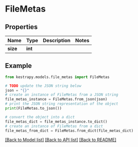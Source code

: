 # FileMetas


## Properties

Name | Type | Description | Notes
------------ | ------------- | ------------- | -------------
**size** | **int** |  | 

## Example

```python
from kestrapy.models.file_metas import FileMetas

# TODO update the JSON string below
json = "{}"
# create an instance of FileMetas from a JSON string
file_metas_instance = FileMetas.from_json(json)
# print the JSON string representation of the object
print(FileMetas.to_json())

# convert the object into a dict
file_metas_dict = file_metas_instance.to_dict()
# create an instance of FileMetas from a dict
file_metas_from_dict = FileMetas.from_dict(file_metas_dict)
```
[[Back to Model list]](../README.md#documentation-for-models) [[Back to API list]](../README.md#documentation-for-api-endpoints) [[Back to README]](../README.md)


